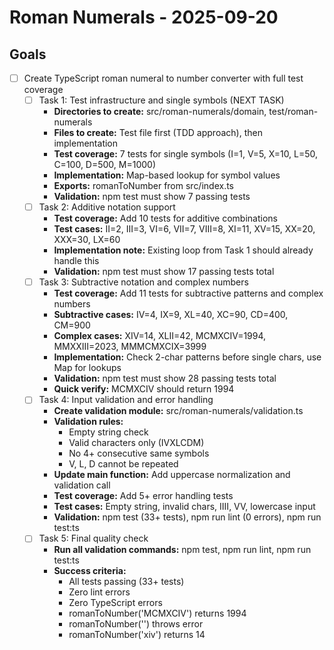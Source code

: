 # Roman Numerals - 2025-09-20

## Goals

- [ ] Create TypeScript roman numeral to number converter with full test coverage
  - [ ] Task 1: Test infrastructure and single symbols (NEXT TASK)
    - **Directories to create:** src/roman-numerals/domain, test/roman-numerals
    - **Files to create:** Test file first (TDD approach), then implementation
    - **Test coverage:** 7 tests for single symbols (I=1, V=5, X=10, L=50, C=100, D=500, M=1000)
    - **Implementation:** Map-based lookup for symbol values
    - **Exports:** romanToNumber from src/index.ts
    - **Validation:** npm test must show 7 passing tests
  - [ ] Task 2: Additive notation support
    - **Test coverage:** Add 10 tests for additive combinations
    - **Test cases:** II=2, III=3, VI=6, VII=7, VIII=8, XI=11, XV=15, XX=20, XXX=30, LX=60
    - **Implementation note:** Existing loop from Task 1 should already handle this
    - **Validation:** npm test must show 17 passing tests total
  - [ ] Task 3: Subtractive notation and complex numbers
    - **Test coverage:** Add 11 tests for subtractive patterns and complex numbers
    - **Subtractive cases:** IV=4, IX=9, XL=40, XC=90, CD=400, CM=900
    - **Complex cases:** XIV=14, XLII=42, MCMXCIV=1994, MMXXIII=2023, MMMCMXCIX=3999
    - **Implementation:** Check 2-char patterns before single chars, use Map for lookups
    - **Validation:** npm test must show 28 passing tests total
    - **Quick verify:** MCMXCIV should return 1994
  - [ ] Task 4: Input validation and error handling
    - **Create validation module:** src/roman-numerals/validation.ts
    - **Validation rules:** 
      - Empty string check
      - Valid characters only (IVXLCDM)
      - No 4+ consecutive same symbols
      - V, L, D cannot be repeated
    - **Update main function:** Add uppercase normalization and validation call
    - **Test coverage:** Add 5+ error handling tests
    - **Test cases:** Empty string, invalid chars, IIII, VV, lowercase input
    - **Validation:** npm test (33+ tests), npm run lint (0 errors), npm run test:ts
  - [ ] Task 5: Final quality check
    - **Run all validation commands:** npm test, npm run lint, npm run test:ts
    - **Success criteria:**
      - All tests passing (33+ tests)
      - Zero lint errors
      - Zero TypeScript errors
      - romanToNumber('MCMXCIV') returns 1994
      - romanToNumber('') throws error
      - romanToNumber('xiv') returns 14